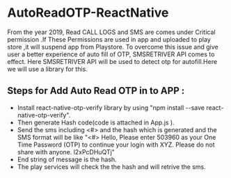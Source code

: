 # AutoReadOTP-ReactNative

From the year 2019, Read CALL LOGS and  SMS are comes under Critical permission .If These Permissions are used in app and uploaded to play store ,it will suspend app from Playstore.
To overcome this issue and give user a better experience of auto fill of OTP, SMSRETRIVER API comes to effect.
Here SMSRETRIVER API will be used to detect otp for autofill.Here we will use a library for this.

## Steps for Add Auto Read OTP in to APP :

*  Install react-native-otp-verify library by using "npm install --save react-native-otp-verify".
* Then generate Hash code(code is attached in App.js ).
* Send the sms including <#> and the hash which is generated and the  SMS format will be like "<#> Hello, Please enter 503960 as your One Time Password (OTP) to continue your login with XYZ. Please do not share with anyone. l2xPcDHuQTj"
* End string of message is the hash.
* The play services will check the the hash and will retrive the sms.

